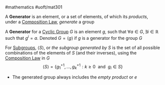 #mathematics 
#uoft/mat301 

A **Generator** is an element, or a set of elements, of which its *products*, under a [Composition Law](Composition%20Law.md), *generate* a group

A **Generator** for a [Cyclic Group](Cyclic%20Group.md) $G$ is an element $g$, such that $\forall a\in G, \exists i\in \mathbb{R}$ such that $g^{i}=a$. Denoted $G= \langle g\rangle$ if $g$ is a generator for the group $G$

For [Subgroups](Subgroup.md), $\langle S\rangle$, or *the subgroup generated by $S$* is the set of all possible combinations of the elements of $S$ (and their inverses), using the [Composition Law](Composition%20Law.md) in $G$
$$\langle S\rangle = \{g_{1}^{+1},...,g_{k}^{+1}:k\geq 0 \ \text{ and } \ g_{i}\in S\}$$
- The generated group always includes the *empty product* or $e$